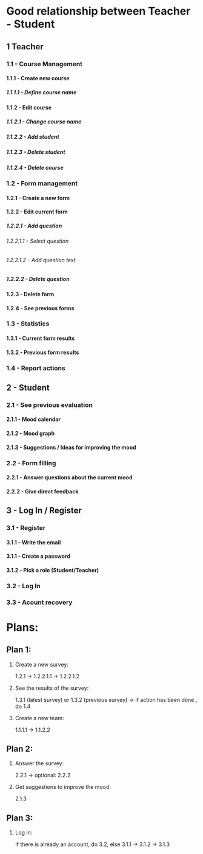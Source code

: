 # Good relationship between Teacher - Student

## 1 Teacher

### 1.1 - Course Management

#### 1.1.1 - Create new course

##### 1.1.1.1 - Define course name
#### 1.1.2 - Edit course

##### 1.1.2.1 - Change course name
##### 1.1.2.2 - Add student
##### 1.1.2.3 - Delete student
##### 1.1.2.4 - Delete course
### 1.2 - Form management

#### 1.2.1 - Create a new form
#### 1.2.2 - Edit current form

##### 1.2.2.1 - Add question

###### 1.2.2.1.1 - Select question
###### 1.2.2.1.2 - Add question text
##### 1.2.2.2 - Delete question
#### 1.2.3 - Delete form
#### 1.2.4 - See previous forms
### 1.3 - Statistics

#### 1.3.1 - Current form results
#### 1.3.2 - Previous form results
### 1.4 - Report actions


## 2 - Student

### 2.1 - See previous evaluation

#### 2.1.1 - Mood calendar
#### 2.1.2 - Mood graph
#### 2.1.3 - Suggestions / Ideas for improving the mood
### 2.2 - Form filling

#### 2.2.1 - Answer questions about the current mood
#### 2.2.2 - Give direct feedback

## 3 - Log In / Register

### 3.1 - Register

#### 3.1.1 - Write the email
#### 3.1.1 - Create a password
#### 3.1.2 - Pick a role (Student/Teacher)
### 3.2 - Log In
### 3.3 - Acount recovery

# Plans:

## Plan 1:
1. Create a new survey: 
        
    1.2.1 &rarr; 1.2.2.1.1 &rarr; 1.2.2.1.2

2. See the results of the survey:

    1.3.1 (latest survey) or 1.3.2 (previous survey)
    &rarr; if action has been done , do 1.4

3. Create a new team: 

    1.1.1.1 &rarr; 1.1.2.2

## Plan 2:

1. Answer the survey:

    2.2.1 &rarr; optional: 2.2.2
    
2. Get suggestions to improve the mood:

    2.1.3

## Plan 3:

1. Log in:
    
    If there is already an account, do 3.2, else 3.1.1 &rarr; 3.1.2 &rarr; 3.1.3